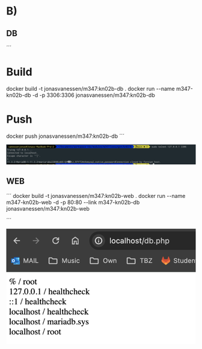 # B)

## DB

´´´
# Build
docker build -t jonasvanessen/m347:kn02b-db .
docker run --name m347-kn02b-db -d -p 3306:3306 jonasvanessen/m347:kn02b-db

# Push
docker push jonasvanessen/m347:kn02b-db
´´´

![alt text](image.png)

## WEB

´´´
docker build -t jonasvanessen/m347:kn02b-web .
docker run --name m347-kn02b-web -d -p 80:80 --link m347-kn02b-db jonasvanessen/m347:kn02b-web

´´´

![alt text](image-1.png)